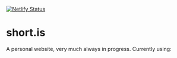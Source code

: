 [![Netlify Status](https://api.netlify.com/api/v1/badges/65ad39b2-76ae-46bc-b778-b410c2924613/deploy-status)](https://app.netlify.com/sites/betashortis/deploys)

# short.is

A personal website, very much always in progress. Currently using:
